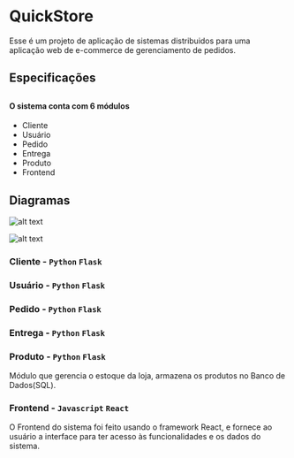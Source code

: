 # QuickStore
Esse é um projeto de aplicação de sistemas distribuidos para uma aplicação web de e-commerce de gerenciamento de pedidos.

## Especificações
##
#### O sistema conta  com 6 módulos
* Cliente
* Usuário
* Pedido
* Entrega
* Produto
* Frontend

## Diagramas

![alt text](https://github.com/Projeto-SD/QuickStore/blob/main/Projeto%20distribuidos.png)


![alt text](https://github.com/Projeto-SD/QuickStore/blob/main/UML%20SD.png)

### Cliente - `Python` `Flask` 

### Usuário - `Python` `Flask`

### Pedido - `Python` `Flask`

### Entrega - `Python` `Flask` 

### Produto - `Python` `Flask`  
Módulo que gerencia o estoque da loja, armazena os produtos no Banco de Dados(SQL).

### Frontend - `Javascript` `React` 
O Frontend do sistema foi feito usando o framework React, e fornece ao usuário a interface para ter acesso às funcionalidades e os dados do sistema.
